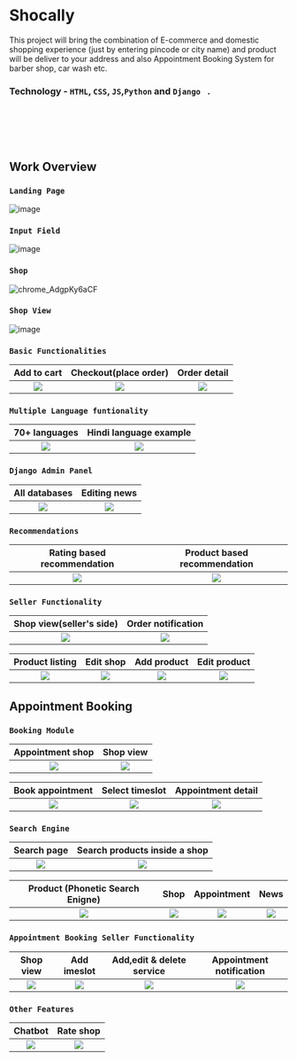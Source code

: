 # Shocally
This project will bring the combination of E-commerce and domestic shopping experience (just by entering pincode or city name) and product will be deliver to your address and also Appointment Booking System for barber shop, car wash etc.

 ### Technology - `HTML`, `CSS`, `JS`,`Python` and `Django ` .
 
<br><br><br><br> 
## Work Overview
### `Landing Page`
![image](https://user-images.githubusercontent.com/66358041/176398014-d2adf40c-0135-454b-b722-ea3213ba7516.png)

### `Input Field`
![image](https://user-images.githubusercontent.com/66358041/176397732-74b370cc-2bb4-48b8-b89c-a6b25e8d196b.png)

### `Shop` 
 ![chrome_AdgpKy6aCF](https://user-images.githubusercontent.com/66358041/179397416-95f281fa-8bb3-4b77-a733-5e7c0c107e76.png) 

### `Shop View`
 ![image](https://user-images.githubusercontent.com/66358041/176397060-83685892-bb5b-4247-b4af-66b512b87028.png)
 
 ### `Basic Functionalities`
Add to cart            |  Checkout(place order) | Order detail
:-------------------------:|:-------------------------:|:-------------------------: 
![](https://user-images.githubusercontent.com/66358041/179398015-21391830-be48-4cde-81d3-c05c3aa8a76b.png) | ![](https://user-images.githubusercontent.com/66358041/179397885-652ffa43-47e5-4a98-83b6-09e9ab3011e7.png) | ![](https://user-images.githubusercontent.com/66358041/179397911-5c40b264-afcd-4d6e-84f0-a73db0cba235.png)

### `Multiple Language funtionality`

70+ languages            |  Hindi language example
:-------------------------:|:-------------------------:
![](https://user-images.githubusercontent.com/66358041/179365546-caed1d43-f958-44b6-a099-6d9abff2ea10.jpg) | ![](https://user-images.githubusercontent.com/66358041/179365541-c1b8be85-a007-4942-b434-5b1c6f762c40.png)  

### `Django Admin Panel`
All databases            |  Editing news
:-------------------------:|:-------------------------:
![](https://user-images.githubusercontent.com/66358041/179366077-3509c127-d4c0-4862-b7f9-6892385a537e.png) |![](https://user-images.githubusercontent.com/66358041/179366079-9a365802-09d6-4a28-9a13-25828f6f2403.png)

### `Recommendations`

Rating based recommendation       |  Product based recommendation
:-------------------------:|:-------------------------:
![](https://user-images.githubusercontent.com/66358041/179397734-5bb972a6-540e-460f-b4c6-ee80cdb13311.png) | ![](https://user-images.githubusercontent.com/66358041/179398145-86662933-3374-4a7e-bd32-612d24a23933.png)


### ```Seller Functionality```
Shop view(seller's side) | Order notification
:-------------------------:|:-------------------------:|
![](https://user-images.githubusercontent.com/66358041/179398276-61a33ceb-7dc9-490b-856e-7217c4feaa57.png) | ![](https://user-images.githubusercontent.com/66358041/179398338-3543b607-b29c-4c1b-8b61-5ec393c9cc9a.png)

 Product listing | Edit shop | Add product | Edit product
:-------------------------:|:-------------------------:|:-------------------------:|:-------------------------: 
![](https://user-images.githubusercontent.com/66358041/179398260-8e0abd17-28e1-4855-8327-90eaaefd771d.png) | ![](https://user-images.githubusercontent.com/66358041/179398289-a9a68450-10de-4ce6-b7de-4ef12906abb7.png) | ![](https://user-images.githubusercontent.com/66358041/179398304-0a7fbe18-9be4-451f-bf13-fca34700a34b.png) | ![](https://user-images.githubusercontent.com/66358041/179398286-3faf42d8-3287-43b0-af74-0c76ac4a0dd3.png)




## Appointment Booking 
### ```Booking Module```

Appointment shop | Shop view
:-------------------------:|:-------------------------:|
![](https://user-images.githubusercontent.com/66358041/179399132-ccc2a1a7-979f-40dd-874b-68031232207c.png) | ![](https://user-images.githubusercontent.com/66358041/179399136-6074ba88-018e-4c5d-a585-0419e2f15af2.png)

 Book appointment | Select timeslot| Appointment detail |
:-------------------------:|:-------------------------:|:-------------------------:|
![](https://user-images.githubusercontent.com/66358041/179399138-6d59fd47-1c9f-4f90-9160-1f90a5111b77.png)| ![](https://user-images.githubusercontent.com/66358041/179399143-8e654d70-bc8f-44e6-a798-273ec60d7a1a.png) | ![](https://user-images.githubusercontent.com/66358041/179399159-5a70debc-3f87-46ae-bdcf-9e801f07c2a5.png)


### `Search Engine`
Search page            |  Search products inside a shop
:-------------------------:|:-------------------------:
 ![](https://user-images.githubusercontent.com/66358041/176397554-8c83da7b-ad35-421f-85cc-4b73dbfb886b.png)| ![](https://user-images.githubusercontent.com/66358041/179399474-8e490f38-4f6c-4686-83a1-867fa115b009.png)
 
 Product (Phonetic Search Enigne) | Shop | Appointment | News
:-------------------------:|:-------------------------:|:-------------------------:|:-------------------------: 
 ![](https://user-images.githubusercontent.com/66358041/179399451-2b16d2d4-e407-4e21-acaa-760a4da359b3.png) | ![](https://user-images.githubusercontent.com/66358041/179399468-c8ed9756-96d3-4b0d-a447-6e38976bf0c8.jpg) | ![](https://user-images.githubusercontent.com/66358041/179399456-fab7bca4-bb4f-4053-a7d7-9a70124b86d2.png) | ![](https://user-images.githubusercontent.com/66358041/179399460-16753ba7-a4e6-453d-b0aa-466b61e5d58b.png) 

### `Appointment Booking Seller Functionality`

 Shop view | Add imeslot | Add,edit & delete service | Appointment notification
:-------------------------:|:-------------------------:|:-------------------------:|:-------------------------:  
![](https://user-images.githubusercontent.com/66358041/179400034-2936d7cc-f91d-42d8-8037-c6f1dd254ad3.png) | ![](https://user-images.githubusercontent.com/66358041/179400044-649b659f-255f-499a-90d6-bc124f3e7e33.png) | ![](https://user-images.githubusercontent.com/66358041/179400052-e9f50954-c111-4784-a43d-0d9a95f9ee3b.png) | ![](https://user-images.githubusercontent.com/66358041/179400055-364d0cd6-2e35-4171-a6c7-1c20882b9084.png)

### `Other Features`
Chatbot           |  Rate shop
:-------------------------:|:-------------------------:
![](https://user-images.githubusercontent.com/66358041/179364514-7b1b25f8-d55d-40e2-82ac-9a80bce478f3.png) | ![](https://user-images.githubusercontent.com/66358041/179399842-06a85a3f-d51d-4930-b3f3-5e618b693d9f.png)


<!--  <p float="left">
 <img src="https://user-images.githubusercontent.com/66358041/179366077-3509c127-d4c0-4862-b7f9-6892385a537e.png" width="500" />
 <img src="https://user-images.githubusercontent.com/66358041/179366079-9a365802-09d6-4a28-9a13-25828f6f2403.png" width="500" />
</p>  -->




 
<!-- 70+ languages            |  Hindi Language Example | sdfgh
:-------------------------:|:-------------------------: | :----------------------:
![](https://user-images.githubusercontent.com/66358041/179365546-caed1d43-f958-44b6-a099-6d9abff2ea10.jpg) | ![](https://user-images.githubusercontent.com/66358041/179365541-c1b8be85-a007-4942-b434-5b1c6f762c40.png)  | ![](https://user-images.githubusercontent.com/66358041/179365541-c1b8be85-a007-4942-b434-5b1c6f762c40.png)
 -->
 

 
<!-- ![chrome_29gS8Od4P0](https://user-images.githubusercontent.com/66358041/179366077-3509c127-d4c0-4862-b7f9-6892385a537e.png) |
![chrome_nkSA2GcVYQ](https://user-images.githubusercontent.com/66358041/179366079-9a365802-09d6-4a28-9a13-25828f6f2403.png) -->
